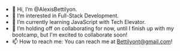 - 👋 Hi, I’m @AlexisBettilyon.
- 👀 I’m interested in Full-Stack Development.
- 🌱 I’m currently learning JavaScript with Tech Elevator.
- 💞️ I’m holding off on collaborating for now, until I finish up with my bootcamp, but I'm excited to collaborate soon!
- 📫 How to reach me: You can reach me at Bettilyont@gmail.com!

<!---
AlexisBettilyon/AlexisBettilyon is a ✨ special ✨ repository because its `README.md` (this file) appears on your GitHub profile.
You can click the Preview link to take a look at your changes.
--->
